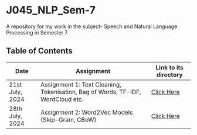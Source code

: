 # J045_NLP_Sem-7

A repository for my work in the subject- Speech and Natural Language Processing in Semester 7

## Table of Contents

| Date            | Assignment                                                                      | Link to its directory |
| --------------- | ------------------------------------------------------------------------------- | --------------------- |
| 21st July, 2024 | Assignment 1: Text Cleaning, Tokenisation, Bag of Words, TF-IDF, WordCloud etc. | [Click Here](Lab-1)   |
| 28th July, 2024 | Assignment 2: Word2Vec Models (Skip-Gram, CBoW)                                 | [Click Here](Lab-2)   |
